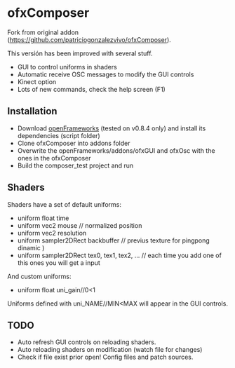 # ofxComposer

Fork from original addon (https://github.com/patriciogonzalezvivo/ofxComposer).

This versión has been improved with several stuff.

* GUI to control uniforms in shaders
* Automatic receive OSC messages to modify the GUI controls
* Kinect option
* Lots of new commands, check the help screen (F1)

## Installation

* Download [openFrameworks](openframeworks.cc) (tested on v0.8.4 only) and install its dependencies (script folder)
* Clone ofxComposer into addons folder
* Overwrite the openFrameworks/addons/ofxGUI and ofxOsc with the ones in the ofxComposer
* Build the composer_test project and run

## Shaders

Shaders have a set of default uniforms:

* uniform float time
* uniform vec2 mouse // normalized position
* uniform vec2 resolution
* uniform sampler2DRect backbuffer // previus texture for pingpong dinamic )
* uniform sampler2DRect tex0, tex1, tex2, ... // each time you add one of this ones you will get a input

And custom uniforms:
        
* uniform float uni_gain//0<1
        
Uniforms defined with uni_NAME//MIN<MAX will appear in the GUI controls.

## TODO

* Auto refresh GUI controls on reloading shaders.
* Auto reloading shaders on modification (watch file for changes)
* Check if file exist prior open! Config files and patch sources.


